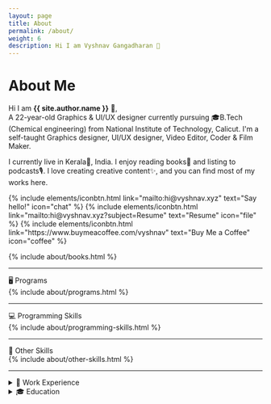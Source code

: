```yaml
---
layout: page
title: About
permalink: /about/
weight: 6
description: Hi I am Vyshnav Gangadharan 👋
---
```


# About Me
Hi I am **{{ site.author.name }}** 👋,
<br>A 22-year-old Graphics & UI/UX designer currently pursuing 🎓B.Tech (Chemical engineering) from National Institute of Technology, Calicut. I'm a self-taught Graphics designer, UI/UX designer, Video Editor, Coder & Film Maker.

I currently live in Kerala🌴, India. I enjoy reading books📗 and listing to podcasts🎙️. I love creating creative content✨, and you can find most of my works here.

<p class="text-center">
{% include elements/iconbtn.html link="mailto:hi@vyshnav.xyz" text="Say hello!" icon="chat" %}
{% include elements/iconbtn.html link="mailto:hi@vyshnav.xyz?subject=Resume" text="Resume" icon="file" %}
{% include elements/iconbtn.html link="https://www.buymeacoffee.com/vyshnav" text="Buy Me a Coffee" icon="coffee" %}
</p>

<div class="mb-5">
{% include about/books.html %}
</div>

<hr>

<div class="about-sec-h text-themed">
    🖥️ Programs
</div>

<div>
{% include about/programs.html %}
</div>

<hr>

<div class="about-sec-h text-themed">
    💻 Programming Skills
</div>

<div>
{% include about/programming-skills.html %}
</div>

<hr>

<div class="about-sec-h text-themed">
    🎥 Other Skills
</div>

<div>
{% include about/other-skills.html %}
</div>

<hr>

<details>
<summary class="about-sec-h text-themed">💼 Work Experience</summary>
<div class="row">
    {% include about/edu-time.html %}
</div>
</details>

<details>
    <summary class="about-sec-h text-themed">🎓 Education</summary>
        <div class="row">
            {% include about/timeline.html %}
        </div>
</details>

&nbsp;
&nbsp;